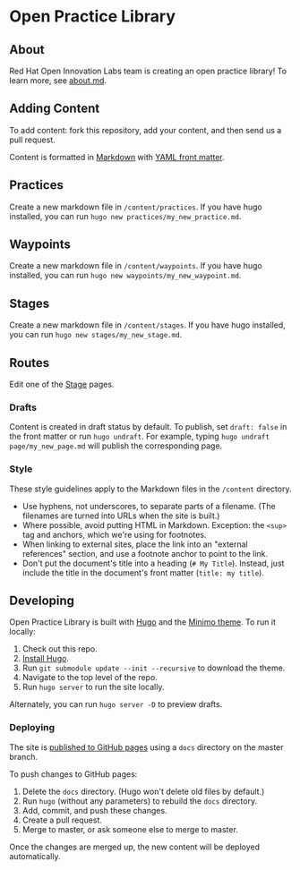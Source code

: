 # Open Practice Library

## About

Red Hat Open Innovation Labs team is creating an open practice library! To learn more, see [about.md](content/page/about.md).

## Adding Content

To add content: fork this repository, add your content, and then send us a pull request.

Content is formatted in [Markdown](http://commonmark.org/help/) with [YAML front matter](https://gohugo.io/content-management/front-matter/).

## Practices

Create a new markdown file in `/content/practices`. If you have hugo installed, you can run `hugo new practices/my_new_practice.md`.

## Waypoints

Create a new markdown file in `/content/waypoints`. If you have hugo installed, you can run `hugo new waypoints/my_new_waypoint.md`.

## Stages
Create a new markdown file in `/content/stages`. If you have hugo installed, you can run `hugo new stages/my_new_stage.md`.

## Routes
Edit one of the [Stage](/stages) pages.

### Drafts

Content is created in draft status by default. To publish, set `draft: false` in the front matter or run `hugo undraft`. For example, typing `hugo undraft page/my_new_page.md` will publish the corresponding page.

### Style

These style guidelines apply to the Markdown files in the `/content` directory.

- Use hyphens, not underscores, to separate parts of a filename. (The filenames are turned into URLs when the site is built.)
- Where possible, avoid putting HTML in Markdown. Exception: the `<sup>` tag and anchors, which we're using for footnotes.
- When linking to external sites, place the link into an "external references" section, and use a footnote anchor to point to the link.
- Don't put the document's title into a heading (`# My Title`). Instead, just include the title in the document's front matter (`title: my title`).

## Developing

Open Practice Library is built with [Hugo](http://gohugo.io/) and the [Minimo theme](https://minimo.netlify.com/). To run it locally:

1. Check out this repo.
2. [Install Hugo](https://gohugo.io/getting-started/installing/).
3. Run `git submodule update --init --recursive` to download the theme.
4. Navigate to the top level of the repo.
5. Run `hugo server` to run the site locally.

Alternately, you can run `hugo server -D` to preview drafts.

### Deploying

The site is [published to GitHub pages](https://help.github.com/articles/configuring-a-publishing-source-for-github-pages/#publishing-your-github-pages-site-from-a-docs-folder-on-your-master-branch) using a `docs` directory on the master branch.

To push changes to GitHub pages:

1. Delete the `docs` directory. (Hugo won't delete old files by default.)
2. Run `hugo` (without any parameters) to rebuild the `docs` directory.
3. Add, commit, and push these changes.
4. Create a pull request.
5. Merge to master, or ask someone else to merge to master.

Once the changes are merged up, the new content will be deployed automatically.
